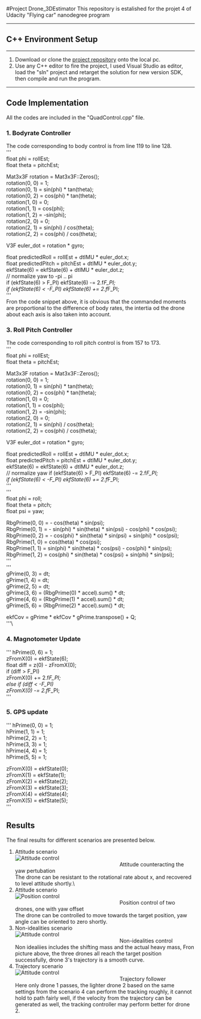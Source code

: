 #Project Drone_3DEstimator
This repository is estalished for the projet 4 of Udacity "Flying car" nanodegree program

---

## C++ Environment Setup

---
1. Download or clone the [project repository](https://github.com/udacity/FCND-Controls-CPP) onto the local pc.  
2. Use any C++ editor to fire the project, I used Visual Studio as editor, load the "sln" project and retarget the solution for new version SDK, then compile and run the program.
---

## Code Implementation
All the codes are included in the "QuadControl.cpp" file.
### 1. Bodyrate Controller
The code corresponding to body control is from line 119 to line 128.\
'''\
  float phi = rollEst;\
  float theta = pitchEst;

  Mat3x3F rotation = Mat3x3F::Zeros();\
  rotation(0, 0) = 1;\
  rotation(0, 1) = sin(phi) * tan(theta);\
  rotation(0, 2) = cos(phi) * tan(theta);\
  rotation(1, 0) = 0;\
  rotation(1, 1) = cos(phi);\
  rotation(1, 2) = -sin(phi); \
  rotation(2, 0) = 0;\
  rotation(2, 1) = sin(phi) / cos(theta);\
  rotation(2, 2) = cos(phi) / cos(theta);
  
  V3F euler_dot = rotation * gyro;

  float predictedRoll = rollEst + dtIMU * euler_dot.x;\
  float predictedPitch = pitchEst + dtIMU * euler_dot.y;\
  ekfState(6) = ekfState(6) + dtIMU * euler_dot.z;\
  // normalize yaw to -pi .. pi\
  if (ekfState(6) > F_PI) ekfState(6) -= 2.f*F_PI;\
  if (ekfState(6) < -F_PI) ekfState(6) += 2.f*F_PI;\
'''\
Fron the code snippet above, it is obvious that the commanded moments are proportional to the difference of body rates, the intertia od the drone about each axis is also taken into account.
### 3. Roll Pitch Controller
The code corresponding to roll pitch control is from 157 to 173.\
'''\
  float phi = rollEst;\
  float theta = pitchEst;

  Mat3x3F rotation = Mat3x3F::Zeros();\
  rotation(0, 0) = 1;\
  rotation(0, 1) = sin(phi) * tan(theta);\
  rotation(0, 2) = cos(phi) * tan(theta);\
  rotation(1, 0) = 0;\
  rotation(1, 1) = cos(phi);\
  rotation(1, 2) = -sin(phi); \
  rotation(2, 0) = 0;\
  rotation(2, 1) = sin(phi) / cos(theta);\
  rotation(2, 2) = cos(phi) / cos(theta);
  
  V3F euler_dot = rotation * gyro;

  float predictedRoll = rollEst + dtIMU * euler_dot.x;\
  float predictedPitch = pitchEst + dtIMU * euler_dot.y;\
  ekfState(6) = ekfState(6) + dtIMU * euler_dot.z;\
  // normalize yaw
  if (ekfState(6) > F_PI) ekfState(6) -= 2.f*F_PI;\
  if (ekfState(6) < -F_PI) ekfState(6) += 2.f*F_PI;\
'''\
'''\
  float phi = roll;\
  float theta = pitch;\
  float psi = yaw;
  
  RbgPrime(0, 0) = - cos(theta) * sin(psi);\
  RbgPrime(0, 1) = - sin(phi) * sin(theta) * sin(psi) - cos(phi) * cos(psi);\
  RbgPrime(0, 2) = - cos(phi) * sin(theta) * sin(psi) + sin(phi) * cos(psi);\
  RbgPrime(1, 0) = cos(theta) * cos(psi);\
  RbgPrime(1, 1) = sin(phi) * sin(theta) * cos(psi) - cos(phi) * sin(psi);\
  RbgPrime(1, 2) = cos(phi) * sin(theta) * cos(psi) + sin(phi) * sin(psi);\
'''\
'''\
  gPrime(0, 3) = dt;\
  gPrime(1, 4) = dt;\
  gPrime(2, 5) = dt;\
  gPrime(3, 6) = (RbgPrime(0) * accel).sum() * dt;\
  gPrime(4, 6) = (RbgPrime(1) * accel).sum() * dt;\
  gPrime(5, 6) = (RbgPrime(2) * accel).sum() * dt;

  ekfCov = gPrime * ekfCov * gPrime.transpose() + Q;\
'''\
### 4. Magnotometer Update
'''
  hPrime(0, 6) = 1;\
  zFromX(0) = ekfState(6);\
  float diff = z(0) - zFromX(0);\
  if (diff > F_PI)\
	  zFromX(0) += 2.f*F_PI;\
  else if (diff < -F_PI) \
	  zFromX(0) -= 2.f*F_PI;\
'''
### 5. GPS update
'''
  hPrime(0, 0) = 1;\
  hPrime(1, 1) = 1;\
  hPrime(2, 2) = 1;\
  hPrime(3, 3) = 1;\
  hPrime(4, 4) = 1;\
  hPrime(5, 5) = 1;

  zFromX(0) = ekfState(0);\
  zFromX(1) = ekfState(1);\
  zFromX(2) = ekfState(2);\
  zFromX(3) = ekfState(3);\
  zFromX(4) = ekfState(4);\
  zFromX(5) = ekfState(5);\
'''
## Results
The final results for different scenarios are presented below.
1. Attitude scenario\
![Attitude control](/img/attitude-scenario.JPG)
<br />&emsp; &emsp;  &emsp;  &emsp; &emsp; &emsp;  &emsp;  &emsp; &emsp; &emsp;  &emsp;  &emsp;&emsp; &emsp;  &emsp;  &emsp;Attitude counteracting the yaw pertubation<br />
The drone can be resistant to the rotational rate about x, and recovered to level attitude shortly.\
2. Attitude scenario\
![Position control](/img/position-scenario.JPG)
<br />&emsp; &emsp;  &emsp;  &emsp; &emsp; &emsp;  &emsp;  &emsp; &emsp; &emsp;  &emsp;  &emsp;&emsp; &emsp;  &emsp;  &emsp;Position control of two drones, one with yaw offset<br />
The drone can be controlled to move towards the target position, yaw angle can be oriented to zero shortly.
3. Non-idealities scenario\
![Attitude control](/img/non-ideality.JPG)
<br />&emsp; &emsp;  &emsp;  &emsp; &emsp; &emsp;  &emsp;  &emsp; &emsp; &emsp;  &emsp;  &emsp;&emsp; &emsp;  &emsp;  &emsp;Non-idealities control<br />
Non idealiies includes the shifting mass and the actual heavy mass, Fron picture above, the three drones all reach the target position successfully, drone 3's trajectory is a smooth curve.
4. Trajectory scenario\
![Attitude control](/img/trajectory-scenario5.JPG)
<br />&emsp; &emsp;  &emsp;  &emsp; &emsp; &emsp;  &emsp;  &emsp; &emsp; &emsp;  &emsp;  &emsp;&emsp; &emsp;  &emsp;  &emsp;Trajectory follower<br />
Here only drone 1 passes, the lighter drone 2 based on the same settings from the scenario 4 can perform the tracking roughly, it cannot hold to path fairly well, if the velocity from the trajectory can be generated as well, the tracking controller may perform better for drone 2. 

